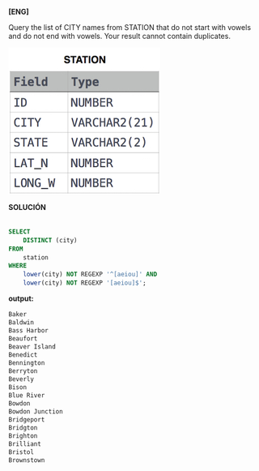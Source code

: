 
**[ENG]**

Query the list of CITY names from STATION that do not start with vowels and do not end with vowels. Your result cannot contain duplicates.



![alt text](image.jpg)


**SOLUCIÓN**

```sql

SELECT
    DISTINCT (city)
FROM
    station
WHERE 
    lower(city) NOT REGEXP '^[aeiou]' AND
    lower(city) NOT REGEXP '[aeiou]$';

```


**output:**


```
Baker 
Baldwin 
Bass Harbor 
Beaufort 
Beaver Island 
Benedict 
Bennington 
Berryton 
Beverly 
Bison 
Blue River 
Bowdon 
Bowdon Junction 
Bridgeport 
Bridgton 
Brighton 
Brilliant 
Bristol 
Brownstown 

```